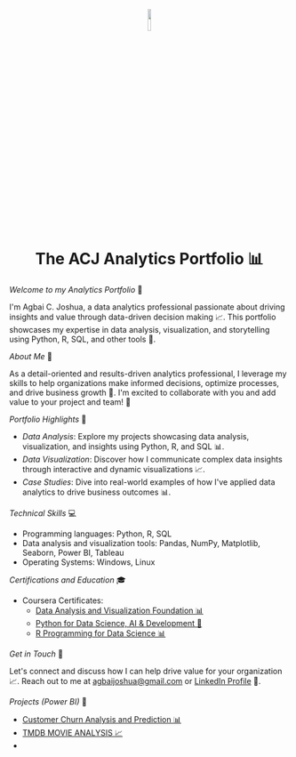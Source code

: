 <center>

<img src="logo.png" width="10%">

<h1>
The ACJ Analytics Portfolio 📊
</h1>
</center>

_Welcome to my Analytics Portfolio_ 🎉

I'm Agbai C. Joshua, a data analytics professional passionate about driving insights and value through data-driven decision making 📈. This portfolio showcases my expertise in data analysis, visualization, and storytelling using Python, R, SQL, and other tools 🧮.

_About Me_ 🤔

As a detail-oriented and results-driven analytics professional, I leverage my skills to help organizations make informed decisions, optimize processes, and drive business growth 🚀. I'm excited to collaborate with you and add value to your project and team! 🤝

_Portfolio Highlights_ 🌟

- _Data Analysis_: Explore my projects showcasing data analysis, visualization, and insights using Python, R, and SQL 📊.
- _Data Visualization_: Discover how I communicate complex data insights through interactive and dynamic visualizations 📈.
- _Case Studies_: Dive into real-world examples of how I've applied data analytics to drive business outcomes 📊.

_Technical Skills_ 💻

- Programming languages: Python, R, SQL
- Data analysis and visualization tools: Pandas, NumPy, Matplotlib, Seaborn, Power BI, Tableau
- Operating Systems: Windows, Linux

_Certifications and Education_ 🎓

- Coursera Certificates:
    - [Data Analysis and Visualization Foundation 📊](https://www.coursera.org/account/accomplishments/specialization/LB7QQXBPV2C8?utm_source%3Dandroid%26utm_medium%3Dcertificate%26utm_content%3Dcert_image%26utm_campaign%3Dsharing_cta%26utm_product%3Ds12n)
    - [Python for Data Science, AI & Development 🤖](https://www.coursera.org/account/accomplishments/verify/MU7EL9B9KYVX?utm_source%3Dandroid%26utm_medium%3Dcertificate%26utm_content%3Dcert_image%26utm_campaign%3Dsharing_cta%26utm_product%3Dcourse)
    - [R Programming for Data Science 📊](https://www.coursera.org/account/accomplishments/verify/PYQ9ZTRBH8NA?utm_source%3Dandroid%26utm_medium%3Dcertificate%26utm_content%3Dcert_image%26utm_campaign%3Dsharing_cta%26utm_product%3Dcourse)

_Get in Touch_ 📲

Let's connect and discuss how I can help drive value for your organization 📈. Reach out to me at [agbaijoshua@gmail.com](mailto:agbaijoshua@gmail.com) or [LinkedIn Profile](https://www.linkedin.com/in/joshua-agbai-b8a860280) 💬.

_Projects (Power BI)_ 📁

- [Customer Churn Analysis and Prediction 📊](https://app.powerbi.com/Redirect?action=openreport&context=Annotate&ctid=465ee04a-4213-467e-a5ca-54ddf5fdfac6&pbi_source=mobile_android&groupObjectId=ca5daaca-f884-453e-b0f3-629e0261bb47&appId=&reportObjectId=0d11ddc9-7bba-4088-a754-c717f976b7fa&reportPage=ReportSectiona649437dc1d83a982e60&bookmarkGuid=2ce8b340-d8a9-49d2-a4d8-08d700d0d870&fullScreen=0)
- [TMDB MOVIE ANALYSIS 📈](https://app.powerbi.com/Redirect?action=openreport&context=Annotate&ctid=465ee04a-4213-467e-a5ca-54ddf5fdfac6&pbi_source=mobile_android&groupObjectId=ca5daaca-f884-453e-b0f3-629e0261bb47&appId=&reportObjectId=5a6a8507-b395-4a2e-a41e-2ea7fd6b3de0&reportPage=ReportSection&bookmarkGuid=7cb8be75-f368-4567-bdfb-731ef697b657&fullScreen=0)
- [Project 3]: 📊


